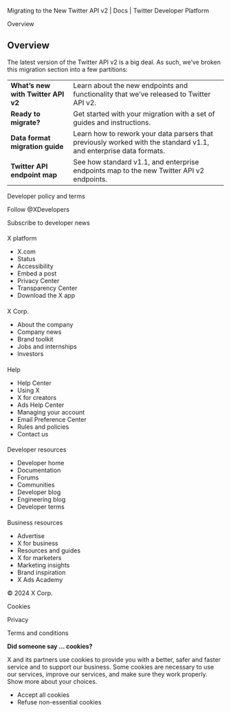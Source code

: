 
Migrating to the New Twitter API v2 | Docs | Twitter Developer Platform 

Overview

Overview
--------

The latest version of the Twitter API v2 is a big deal. As such, we’ve broken this migration section into a few partitions:

|  |  |
| --- | --- |
| **What’s new with Twitter API v2** | Learn about the new endpoints and functionality that we’ve released to Twitter API v2. |
| **Ready to migrate?** | Get started with your migration with a set of guides and instructions. |
| **Data format migration guide** | Learn how to rework your data parsers that previously worked with the standard v1.1, and enterprise data formats. |
| **Twitter API endpoint map** | See how standard v1.1, and enterprise endpoints map to the new Twitter API v2 endpoints. |

Developer policy and terms

Follow @XDevelopers

Subscribe to developer news

#### 
 X platform

* X.com
* Status
* Accessibility
* Embed a post
* Privacy Center
* Transparency Center
* Download the X app

#### 
 X Corp.

* About the company
* Company news
* Brand toolkit
* Jobs and internships
* Investors

#### 
 Help

* Help Center
* Using X
* X for creators
* Ads Help Center
* Managing your account
* Email Preference Center
* Rules and policies
* Contact us

#### 
 Developer resources

* Developer home
* Documentation
* Forums
* Communities
* Developer blog
* Engineering blog
* Developer terms

#### 
 Business resources

* Advertise
* X for business
* Resources and guides
* X for marketers
* Marketing insights
* Brand inspiration
* X Ads Academy

 © 2024 X Corp.

Cookies

Privacy

Terms and conditions

**Did someone say … cookies?**  

 X and its partners use cookies to provide you with a better, safer and
 faster service and to support our business. Some cookies are necessary to use
 our services, improve our services, and make sure they work properly.
 Show more about your choices.

* Accept all cookies
* Refuse non-essential cookies